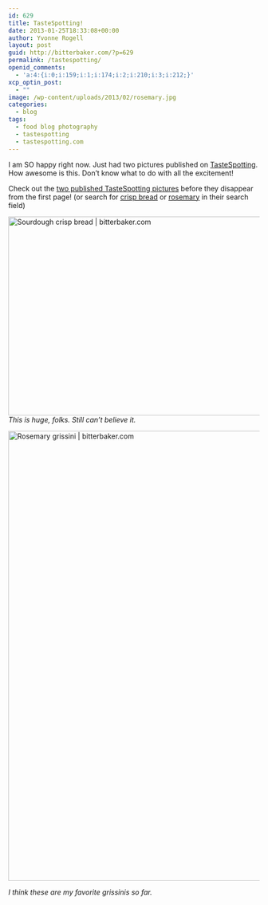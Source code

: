 ```yaml
---
id: 629
title: TasteSpotting!
date: 2013-01-25T18:33:08+00:00
author: Yvonne Rogell
layout: post
guid: http://bitterbaker.com/?p=629
permalink: /tastespotting/
openid_comments:
  - 'a:4:{i:0;i:159;i:1;i:174;i:2;i:210;i:3;i:212;}'
xcp_optin_post:
  - ""
image: /wp-content/uploads/2013/02/rosemary.jpg
categories:
  - blog
tags:
  - food blog photography
  - tastespotting
  - tastespotting.com
---
```

I am SO happy right now. Just had two pictures published on <a title="TasteSpotting" href="http://www.tastespotting.com/" target="_blank">TasteSpotting</a>. How awesome is this. Don&#8217;t know what to do with all the excitement!

Check out the <a title="two published TasteSpotting pictures" href="http://www.tastespotting.com/" target="_blank">two published TasteSpotting pictures</a> before they disappear from the first page! (or search for <a href="http://www.tastespotting.com/search/crisp+bread/1" target="_blank">crisp bread</a> or <a href="http://www.tastespotting.com/search/rosemary/1" target="_blank">rosemary</a> in their search field)

<a title="Sourdough crisp bread" href="http://bitterbaker.com/?p=367" target="_blank"><img class="pinthis" title="Sourdough crisp bread | bitterbaker.com" alt="Sourdough crisp bread | bitterbaker.com" src="http://bitterbaker.com/images/crispbread.jpg" width="600" height="399" /><br /> </a>_This is huge, folks. Still can&#8217;t believe it._

<a title="Rosemary grissinis" href="http://bitterbaker.com/?p=501" target="_blank"><img class="pinthis" title="Rosemary grissini | bitterbaker.com" alt="Rosemary grissini | bitterbaker.com" src="http://bitterbaker.com/images/rosemary.jpg" width="600" height="903" /></a>
  
_I think these are my favorite grissinis so far._

&nbsp;